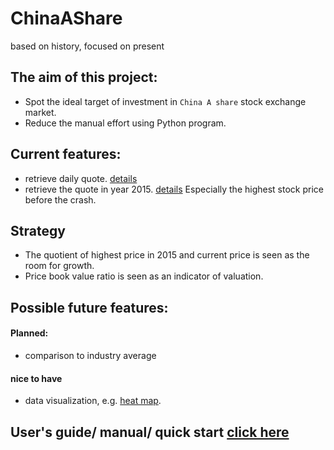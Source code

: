 # ChinaAShare
based on history, focused on present
## The aim of this project:
* Spot the ideal target of investment in `China A share` stock exchange market.
* Reduce the manual effort using Python program.  
## Current features:
* retrieve daily quote. [details](https://tushare.pro/document/2?doc_id=32)
* retrieve the quote in year 2015. [details](https://tushare.pro/document/2?doc_id=109) Especially the highest stock price before the crash.
## Strategy
* The quotient of highest price in 2015 and current price is seen as the room for growth.
* Price book value ratio is seen as an indicator of valuation.
## Possible future features:
#### Planned:
* comparison to industry average
#### nice to have
* data visualization, e.g. [heat map](https://github.com/FrankBGao/HeatMap_for_TuShare).
## User's guide/ manual/ quick start [click here](https://github.com/broken1999/ChinaAShare/blob/master/User's_Guide.md)
